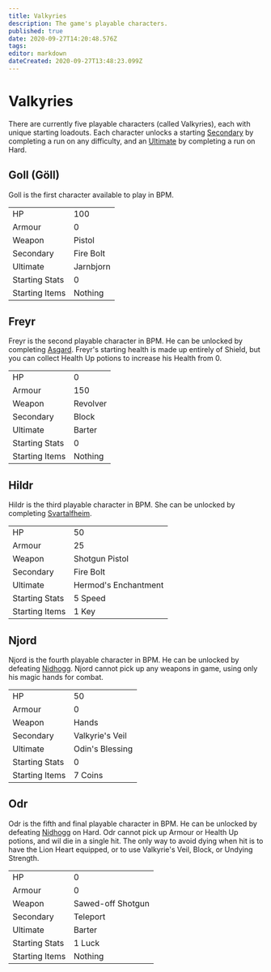 ```yaml
---
title: Valkyries
description: The game's playable characters.
published: true
date: 2020-09-27T14:20:48.576Z
tags: 
editor: markdown
dateCreated: 2020-09-27T13:48:23.099Z
---
```


# Valkyries
There are currently five playable characters (called Valkyries), each with unique starting loadouts. Each character unlocks a starting [Secondary](/Abilities#secondary-abilities) by completing a run on any difficulty, and an [Ultimate](/Abilities#ultimate-abilities) by completing a run on Hard.  

## Goll (Göll)
Goll is the first character available to play in BPM.

| | |
| --- | --- |
| HP | 100 |
| Armour | 0 |
| Weapon | Pistol |
| Secondary | Fire Bolt |
| Ultimate | Jarnbjorn |
| Starting Stats | 0 |
| Starting Items | Nothing |

## Freyr
Freyr is the second playable character in BPM.  He can be unlocked by completing [Asgard](/Zones#Asgard).  Freyr's starting health is made up entirely of Shield, but you can collect Health Up potions to increase his Health from 0.

| | |
| --- | --- |
| HP | 0 |
| Armour | 150 |
| Weapon | Revolver |
| Secondary | Block |
| Ultimate | Barter |
| Starting Stats | 0 |
| Starting Items | Nothing |

## Hildr
Hildr is the third playable character in BPM.  She can be unlocked by completing [Svartalfheim](/Zones#Svartalfheim).

| | |
| --- | --- |
| HP | 50 |
| Armour | 25 |
| Weapon | Shotgun Pistol |
| Secondary | Fire Bolt |
| Ultimate | Hermod's Enchantment |
| Starting Stats | 5 Speed |
| Starting Items | 1 Key |

## Njord
Njord is the fourth playable character in BPM.  He can be unlocked by defeating [Nidhogg](/Bosses#Nidhogg).  Njord cannot pick up any weapons in game, using only his magic hands for combat.

| | |
| --- | --- |
| HP | 50 |
| Armour | 0 |
| Weapon | Hands |
| Secondary | Valkyrie's Veil |
| Ultimate | Odin's Blessing |
| Starting Stats | 0 |
| Starting Items | 7 Coins |

## Odr
Odr is the fifth and final playable character in BPM.  He can be unlocked by defeating [Nidhogg](/Bosses#Nidhogg) on Hard.  Odr cannot pick up Armour or Health Up potions, and wil die in a single hit.  The only way to avoid dying when hit is to have the Lion Heart equipped, or to use Valkyrie's Veil, Block, or Undying Strength.

| | |
| --- | --- |
| HP | 0 |
| Armour | 0 |
| Weapon | Sawed-off Shotgun |
| Secondary | Teleport |
| Ultimate | Barter |
| Starting Stats | 1 Luck |
| Starting Items | Nothing |